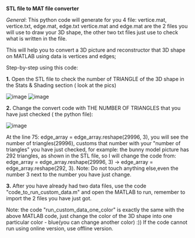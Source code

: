 **STL file to MAT file converter**

*General*:
This python code will generate for you 4 file: vertice.mat, vertice.txt, edge.mat, edge.txt
vertice.mat and edge.mat are the 2 files you will use to draw your 3D shape, the other two txt files just use to check what is written in the file.

This will help you to convert a 3D picture and reconstructor that 3D shape on MATLAB using data is vertices and edges;

Step-by-step using this code:

**1.** Open the STL file to check the number of TRIANGLE of the 3D shape in the Stats & Shading section ( look at the pics)

 ![image](https://github.com/anhduckkzz/stl-file-to-mat-file-converter/assets/158149029/52ac3799-f96a-45f9-965b-b5a5d2ad57a5)
![image](https://github.com/anhduckkzz/stl-file-to-mat-file-converter/assets/158149029/b2acfa58-f3f5-406a-8b5b-2d0f1aa30aa2)


**2.** Change the convert code with THE NUMBER OF TRIANGLES that you have just checked ( the python file):

![image](https://github.com/anhduckkzz/stl-file-to-mat-file-converter/assets/158149029/59a29e79-0e79-4b53-a5bf-e44ec46125ac)

At the line 75: edge_array = edge_array.reshape(29996, 3), you will see the number of triangles(29996), customs that number with your "number of triangles" you have just checked, for example:
the bunny model picture has 292 triangles, as shown in the STL file, so I will change the code from: edge_array = edge_array.reshape(29996, 3) -> edge_array = edge_array.reshape(292, 3).
Note: Do not touch anything else,even the number 3 next to the number you have just change.

**3.** After you have already had two data files, use the code "code_to_run_custom_data.m" and open the MATLAB to run, remember to import the 2 files you have just got.

Note: the code "run_custom_data_one_color" is exactly the same with the above MATLAB code, just change the color of the 3D shape into one particular color - blue(you can change another color) :))
If the code cannot run using online version, use offline version.

